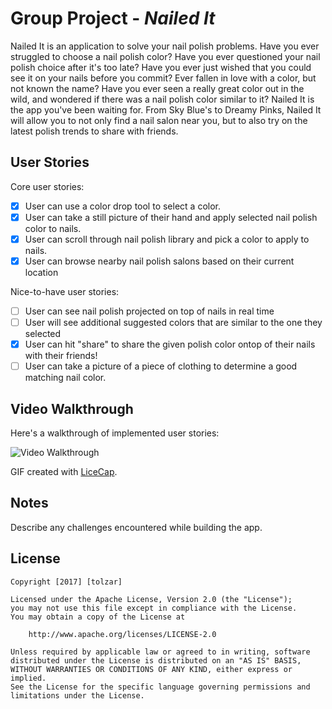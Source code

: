 # Group Project - *Nailed It*

Nailed It is an application to solve your nail polish problems. Have you ever struggled to choose a nail polish color? Have you ever questioned your nail polish choice after it's too late? Have you ever just wished that you could see it on your nails before you commit? Ever fallen in love with a color, but not known the name? Have you ever seen a really great color out in the wild, and wondered if there was a nail polish color similar to it? Nailed It is the app you've been waiting for. From Sky Blue's to Dreamy Pinks, Nailed It will allow you to not only find a nail salon near you, but to also try on the latest polish trends to share with friends.

## User Stories

Core user stories:

- [x] User can use a color drop tool to select a color.
- [x] User can take a still picture of their hand and apply selected
  nail polish color to nails.
- [x] User can scroll through nail polish library and pick a color to
  apply to nails.
- [x] User can browse nearby nail polish salons based on their current
  location

Nice-to-have user stories:
- [ ] User can see nail polish projected on top of nails in real time
- [ ] User will see additional suggested colors that are similar to the
  one they selected
- [x] User can hit "share" to share the given polish color ontop of
  their nails with their friends!
- [ ] User can take a picture of a piece of clothing to determine a good
  matching nail color.

## Video Walkthrough

Here's a walkthrough of implemented user stories:

<img src='https://media.giphy.com/media/3ov9jOujFDdFs0jUD6/giphy.gif' title='Video Walkthrough' width='' alt='Video Walkthrough' />

GIF created with [LiceCap](http://www.cockos.com/licecap/).

## Notes

Describe any challenges encountered while building the app.

## License

    Copyright [2017] [tolzar]

    Licensed under the Apache License, Version 2.0 (the "License");
    you may not use this file except in compliance with the License.
    You may obtain a copy of the License at

        http://www.apache.org/licenses/LICENSE-2.0

    Unless required by applicable law or agreed to in writing, software
    distributed under the License is distributed on an "AS IS" BASIS,
    WITHOUT WARRANTIES OR CONDITIONS OF ANY KIND, either express or implied.
    See the License for the specific language governing permissions and
    limitations under the License.

